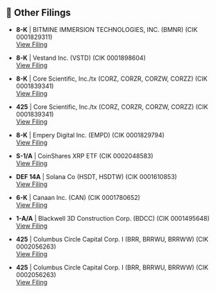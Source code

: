 ## 📁 Other Filings

- **8-K** | BITMINE IMMERSION TECHNOLOGIES, INC.  (BMNR)  (CIK 0001829311)  
  [View Filing](https://www.sec.gov/Archives/edgar/data/1829311/000149315225017868/0001493152-25-017868-index.htm)

- **8-K** | Vestand Inc.  (VSTD)  (CIK 0001898604)  
  [View Filing](https://www.sec.gov/Archives/edgar/data/1898604/000149315225017878/0001493152-25-017878-index.htm)

- **8-K** | Core Scientific, Inc./tx  (CORZ, CORZR, CORZW, CORZZ)  (CIK 0001839341)  
  [View Filing](https://www.sec.gov/Archives/edgar/data/1839341/000114036125037969/0001140361-25-037969-index.htm)

- **425** | Core Scientific, Inc./tx  (CORZ, CORZR, CORZW, CORZZ)  (CIK 0001839341)  
  [View Filing](https://www.sec.gov/Archives/edgar/data/1839341/000114036125037971/0001140361-25-037971-index.htm)

- **8-K** | Empery Digital Inc.  (EMPD)  (CIK 0001829794)  
  [View Filing](https://www.sec.gov/Archives/edgar/data/1829794/000168316825007518/0001683168-25-007518-index.htm)

- **S-1/A** | CoinShares XRP ETF  (CIK 0002048583)  
  [View Filing](https://www.sec.gov/Archives/edgar/data/2048583/000199937125015232/0001999371-25-015232-index.htm)

- **DEF 14A** | Solana Co  (HSDT, HSDTW)  (CIK 0001610853)  
  [View Filing](https://www.sec.gov/Archives/edgar/data/1610853/000110465925098889/0001104659-25-098889-index.htm)

- **6-K** | Canaan Inc.  (CAN)  (CIK 0001780652)  
  [View Filing](https://www.sec.gov/Archives/edgar/data/1780652/000110465925098857/0001104659-25-098857-index.htm)

- **1-A/A** | Blackwell 3D Construction Corp.  (BDCC)  (CIK 0001495648)  
  [View Filing](https://www.sec.gov/Archives/edgar/data/1495648/000147793225007507/0001477932-25-007507-index.htm)

- **425** | Columbus Circle Capital Corp. I  (BRR, BRRWU, BRRWW)  (CIK 0002056263)  
  [View Filing](https://www.sec.gov/Archives/edgar/data/2056263/000121390025098242/0001213900-25-098242-index.htm)

- **425** | Columbus Circle Capital Corp. I  (BRR, BRRWU, BRRWW)  (CIK 0002056263)  
  [View Filing](https://www.sec.gov/Archives/edgar/data/2056263/000121390025098243/0001213900-25-098243-index.htm)

